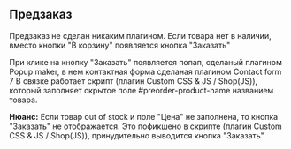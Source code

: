<h2>Предзаказ</h2>

Предзаказ не сделан никаким плагином. Если товара нет в наличии, вместо кнопки "В корзину" появляется кнопка "Заказать"

При клике на кнопку "Заказать" появляется попап, сделаный плагином Popup maker, в нем контактная форма сделаная плагином Contact form 7
В связке работает скрипт (плагин Custom CSS & JS / Shop(JS)), который заполняет скрытое поле #preorder-product-name названием товара.

<strong>Нюанс:</strong> Если товар out of stock и поле "Цена" не заполнена, то кнопка "Заказать" не отображается.
Это пофикшено в скрипте (плагин Custom CSS & JS / Shop(JS)), принудительно выводится кнопка "Заказать"
